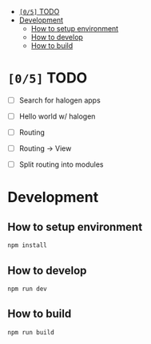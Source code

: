 - [<code>[0/5]</code> TODO](#org20a0a83)
- [Development](#orgcf9a1cd)
  - [How to setup environment](#org9b1b6f3)
  - [How to develop](#orgd3f16e2)
  - [How to build](#org8913522)



<a id="org20a0a83"></a>

# <code>[0/5]</code> TODO

-   [ ] Search for halogen apps
-   [ ] Hello world w/ halogen
-   [ ] Routing
-   [ ] Routing -> View
-   [ ] Split routing into modules


<a id="orgcf9a1cd"></a>

# Development


<a id="org9b1b6f3"></a>

## How to setup environment

```bash
npm install
```


<a id="orgd3f16e2"></a>

## How to develop

```bash
npm run dev
```


<a id="org8913522"></a>

## How to build

```bash
npm run build
```
